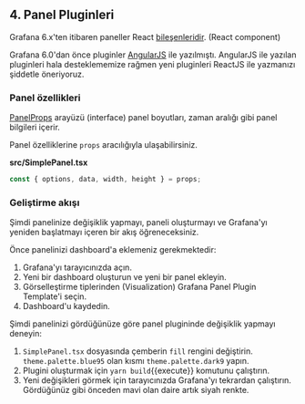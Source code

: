 ## 4. Panel Pluginleri

Grafana 6.x'ten itibaren paneller React [bileşenleridir](https://reactjs.org/docs/components-and-props.html). (React component)

Grafana 6.0'dan önce pluginler [AngularJS](https://angular.io/) ile yazılmıştı. AngularJS ile yazılan pluginleri hala desteklememize rağmen yeni pluginleri ReactJS ile yazmanızı şiddetle öneriyoruz.

### Panel özellikleri

[PanelProps](https://github.com/grafana/grafana/blob/747b546c260f9a448e2cb56319f796d0301f4bb9/packages/grafana-data/src/types/panel.ts#L27-L40) arayüzü (interface) panel boyutları, zaman aralığı gibi panel bilgileri içerir. 

Panel özelliklerine `props` aracılığıyla ulaşabilirsiniz.

**src/SimplePanel.tsx**

```javascript
const { options, data, width, height } = props;
```

### Geliştirme akışı

Şimdi panelinize değişiklik yapmayı, paneli oluşturmayı ve Grafana'yı yeniden başlatmayı içeren bir akış öğreneceksiniz.

Önce panelinizi dashboard'a eklemeniz gerekmektedir:

1. Grafana'yı tarayıcınızda açın.
2. Yeni bir dashboard oluşturun ve yeni bir panel ekleyin.
3. Görselleştirme tiplerinden (Visualization) Grafana Panel Plugin Template'i seçin.
4. Dashboard'u kaydedin.

Şimdi panelinizi gördüğünüze göre panel plugininde değişiklik yapmayı deneyin:

1. `SimplePanel.tsx` dosyasında çemberin `fill` rengini değiştirin. `theme.palette.blue95` olan kısmı `theme.palette.dark9` yapın.
2. Plugini oluşturmak için `yarn build`{{execute}} komutunu çalıştırın.
3. Yeni değişikleri görmek için tarayıcınızda Grafana'yı tekrardan çalıştırın. Gördüğünüz gibi önceden mavi olan daire artık siyah renkte.